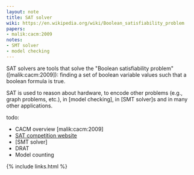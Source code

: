 ```yaml
---
layout: note
title: SAT solver
wiki: https://en.wikipedia.org/wiki/Boolean_satisfiability_problem
papers:
- malik:cacm:2009
notes:
- SMT solver
- model checking
---
```


SAT solvers are tools that solve the "Boolean satisfiability problem"
([malik:cacm:2009]): finding a set of boolean variable values such that
a boolean formula is true.

SAT is used to reason about hardware, to encode other problems (e.g., graph
problems, etc.), in [model checking], in [SMT solver]s and in many other
applications.

todo:

- CACM overview [malik:cacm:2009]
- [SAT competition website]
- [SMT solver]
- DRAT
- Model counting

[SAT competition website]: http://www.satcompetition.org

{% include links.html %}
